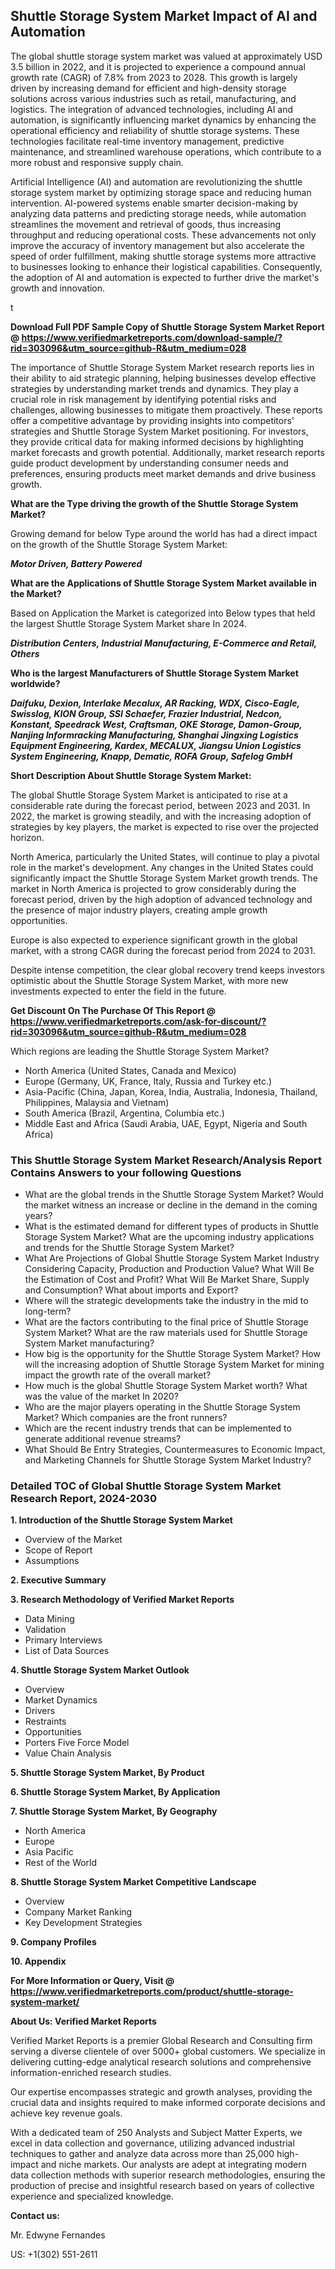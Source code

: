 <h2>Shuttle Storage System Market Impact of AI and Automation</h2><p>The global shuttle storage system market was valued at approximately USD 3.5 billion in 2022, and it is projected to experience a compound annual growth rate (CAGR) of 7.8% from 2023 to 2028. This growth is largely driven by increasing demand for efficient and high-density storage solutions across various industries such as retail, manufacturing, and logistics. The integration of advanced technologies, including AI and automation, is significantly influencing market dynamics by enhancing the operational efficiency and reliability of shuttle storage systems. These technologies facilitate real-time inventory management, predictive maintenance, and streamlined warehouse operations, which contribute to a more robust and responsive supply chain.</p><p>Artificial Intelligence (AI) and automation are revolutionizing the shuttle storage system market by optimizing storage space and reducing human intervention. AI-powered systems enable smarter decision-making by analyzing data patterns and predicting storage needs, while automation streamlines the movement and retrieval of goods, thus increasing throughput and reducing operational costs. These advancements not only improve the accuracy of inventory management but also accelerate the speed of order fulfillment, making shuttle storage systems more attractive to businesses looking to enhance their logistical capabilities. Consequently, the adoption of AI and automation is expected to further drive the market's growth and innovation.</p>t</p><p id="" class=""><strong>Download Full PDF Sample Copy of Shuttle Storage System Market Report @ <a href="https://www.verifiedmarketreports.com/download-sample/?rid=303096&utm_source=github-R&utm_medium=028" target="_blank">https://www.verifiedmarketreports.com/download-sample/?rid=303096&utm_source=github-R&utm_medium=028</a></strong></p><p>The importance of&nbsp;Shuttle Storage System Market research reports lies in their ability to aid strategic planning, helping businesses develop effective strategies by understanding market trends and dynamics. They play a crucial role in risk management by identifying potential risks and challenges, allowing businesses to mitigate them proactively. These reports offer a competitive advantage by providing insights into competitors' strategies and Shuttle Storage System Market positioning. For investors, they provide critical data for making informed decisions by highlighting market forecasts and growth potential. Additionally, market research reports guide product development by understanding consumer needs and preferences, ensuring products meet market demands and drive business growth.</p><p><strong>What are the&nbsp;Type driving the growth of the Shuttle Storage System Market?</strong></p><p id="" class="">Growing demand for below Type around the world has had a direct impact on the growth of the Shuttle Storage System Market:</p><em><strong>Motor Driven, Battery Powered</strong></em></p><strong>What are the&nbsp;Applications&nbsp;of Shuttle Storage System Market available in the Market?</strong></p><p id="" class="">Based on Application the Market is categorized into Below types that held the largest Shuttle Storage System Market share In 2024.</p><em><strong>Distribution Centers, Industrial Manufacturing, E-Commerce and Retail, Others</strong></em></p><strong>Who is the largest Manufacturers of Shuttle Storage System Market worldwide?</strong></p><p><em><strong>Daifuku, Dexion, Interlake Mecalux, AR Racking, WDX, Cisco-Eagle, Swisslog, KION Group, SSI Schaefer, Frazier Industrial, Nedcon, Konstant, Speedrack West, Craftsman, OKE Storage, Damon-Group, Nanjing Informracking Manufacturing, Shanghai Jingxing Logistics Equipment Engineering, Kardex, MECALUX, Jiangsu Union Logistics System Engineering, Knapp, Dematic, ROFA Group, Safelog GmbH</strong></em></p><p id="" class=""><strong>Short Description About Shuttle Storage System Market:</strong></p><p>The global Shuttle Storage System Market is anticipated to rise at a considerable rate during the forecast period, between 2023 and 2031. In 2022, the market is growing steadily, and with the increasing adoption of strategies by key players, the market is expected to rise over the projected horizon.</p><p>North America, particularly the United States, will continue to play a pivotal role in the market's development. Any changes in the United States could significantly impact the Shuttle Storage System Market growth trends. The market in North America is projected to grow considerably during the forecast period, driven by the high adoption of advanced technology and the presence of major industry players, creating ample growth opportunities.</p><p>Europe is also expected to experience significant growth in the global market, with a strong CAGR during the forecast period from 2024 to 2031.</p><p>Despite intense competition, the clear global recovery trend keeps investors optimistic about the Shuttle Storage System Market, with more new investments expected to enter the field in the future.</p><p id="" class=""><strong>Get Discount On The Purchase Of This Report @ <a href="https://www.verifiedmarketreports.com/ask-for-discount/?rid=303096&utm_source=github-R&utm_medium=028" target="_blank">https://www.verifiedmarketreports.com/ask-for-discount/?rid=303096&utm_source=github-R&utm_medium=028</a></strong></p>Which regions are leading the Shuttle Storage System Market?</p><ul><li>North America (United States, Canada and Mexico)</li><li>Europe (Germany, UK, France, Italy, Russia and Turkey etc.)</li><li>Asia-Pacific (China, Japan, Korea, India, Australia, Indonesia, Thailand, Philippines, Malaysia and Vietnam)</li><li>South America (Brazil, Argentina, Columbia etc.)</li><li>Middle East and Africa (Saudi Arabia, UAE, Egypt, Nigeria and South Africa)</li></ul><h3 id="" class="">This Shuttle Storage System Market Research/Analysis Report Contains Answers to your following Questions</h3><ul><li>What are the global trends in the Shuttle Storage System Market? Would the market witness an increase or decline in the demand in the coming years?</li><li>What is the estimated demand for different types of products in Shuttle Storage System Market? What are the upcoming industry applications and trends for the Shuttle Storage System Market?</li><li>What Are Projections of Global Shuttle Storage System Market Industry Considering Capacity, Production and Production Value? What Will Be the Estimation of Cost and Profit? What Will Be Market Share, Supply and Consumption? What about imports and Export?</li><li>Where will the strategic developments take the industry in the mid to long-term?</li><li>What are the factors contributing to the final price of Shuttle Storage System Market? What are the raw materials used for Shuttle Storage System Market manufacturing?</li><li>How big is the opportunity for the Shuttle Storage System Market? How will the increasing adoption of Shuttle Storage System Market for mining impact the growth rate of the overall market?</li><li>How much is the global Shuttle Storage System Market worth? What was the value of the market In 2020?</li><li>Who are the major players operating in the Shuttle Storage System Market? Which companies are the front runners?</li><li>Which are the recent industry trends that can be implemented to generate additional revenue streams?</li><li>What Should Be Entry Strategies, Countermeasures to Economic Impact, and Marketing Channels for Shuttle Storage System Market Industry?</li></ul><h3 id="" class="">Detailed TOC of Global Shuttle Storage System Market Research Report, 2024-2030</h3><p id="" class=""><strong>1. Introduction of the Shuttle Storage System Market</strong></p><ul><li>Overview of the Market</li><li>Scope of Report</li><li>Assumptions</li></ul><p id="" class=""><strong>2. Executive Summary</strong></p><p id="" class=""><strong>3. Research Methodology of Verified Market Reports</strong></p><ul><li>Data Mining</li><li>Validation</li><li>Primary Interviews</li><li>List of Data Sources</li></ul><p id="" class=""><strong>4. Shuttle Storage System Market Outlook</strong></p><ul><li>Overview</li><li>Market Dynamics</li><li>Drivers</li><li>Restraints</li><li>Opportunities</li><li>Porters Five Force Model</li><li>Value Chain Analysis</li></ul><p id="" class=""><strong>5. Shuttle Storage System Market, By Product</strong></p><p id="" class=""><strong>6. Shuttle Storage System Market, By Application</strong></p><p id="" class=""><strong>7. Shuttle Storage System Market, By Geography</strong></p><ul><li>North America</li><li>Europe</li><li>Asia Pacific</li><li>Rest of the World</li></ul><p id="" class=""><strong>8. Shuttle Storage System Market Competitive Landscape</strong></p><ul><li>Overview</li><li>Company Market Ranking</li><li>Key Development Strategies</li></ul><p id="" class=""><strong>9. Company Profiles</strong></p><p id="" class=""><strong>10. Appendix</strong></p><p id="" class=""><strong>For More Information or Query, Visit @ <a href="https://www.verifiedmarketreports.com/product/shuttle-storage-system-market/" target="_blank">https://www.verifiedmarketreports.com/product/shuttle-storage-system-market/</a></strong></p><p id="" class=""><strong>About Us: Verified Market Reports</strong></p><p id="" class="">Verified Market Reports is a premier Global Research and Consulting firm serving a diverse clientele of over 5000+ global customers. We specialize in delivering cutting-edge analytical research solutions and comprehensive information-enriched research studies.</p><p id="" class="">Our expertise encompasses strategic and growth analyses, providing the crucial data and insights required to make informed corporate decisions and achieve key revenue goals.</p><p id="" class="">With a dedicated team of 250 Analysts and Subject Matter Experts, we excel in data collection and governance, utilizing advanced industrial techniques to gather and analyze data across more than 25,000 high-impact and niche markets. Our analysts are adept at integrating modern data collection methods with superior research methodologies, ensuring the production of precise and insightful research based on years of collective experience and specialized knowledge.</p><p id="" class=""><strong>Contact us:</strong></p><p id="" class="">Mr. Edwyne Fernandes</p><p id="" class="">US: +1(302) 551-2611</p>